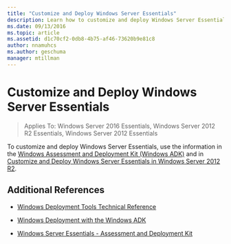 ```yaml
---
title: "Customize and Deploy Windows Server Essentials"
description: Learn how to customize and deploy Windows Server Essentials by using the information in the Windows Assessment and Deployment Kit and related articles.
ms.date: 09/13/2016
ms.topic: article
ms.assetid: d1c70cf2-0db8-4b75-af46-73620b9e81c8
author: nnamuhcs
ms.author: geschuma
manager: mtillman
---
```

# Customize and Deploy Windows Server Essentials

>Applies To: Windows Server 2016 Essentials, Windows Server 2012 R2 Essentials, Windows Server 2012 Essentials

 To customize and deploy Windows Server Essentials, use the information in the [Windows Assessment and Deployment Kit (Windows ADK)](https://www.microsoft.com/download/details.aspx?id=39982) and in [Customize and Deploy Windows Server Essentials in Windows Server 2012 R2](/previous-versions/windows/it-pro/windows-8.1-and-8/dn293241(v=win.10)).

## Additional References

-   [Windows Deployment Tools Technical Reference](/previous-versions/windows/hh825039(v=win.10))

-   [Windows Deployment with the Windows ADK](/previous-versions/windows/hh824947(v=win.10))

-   [Windows Server Essentials - Assessment and Deployment Kit](Assessment-and-Deployment-Kit-for-Windows-Server-Essentials.md)